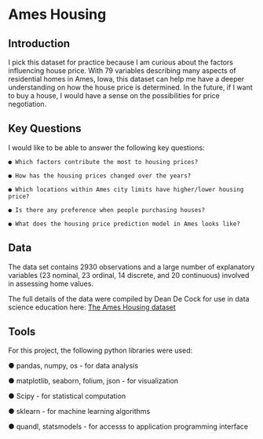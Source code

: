 # Ames Housing 

## Introduction

I pick this dataset for practice because I am curious about the factors influencing house price. With 79 variables describing many aspects of residential homes in Ames, Iowa, this dataset can help me have a deeper understanding on how the house price is determined. In the future, if I want to buy a house, I would have a sense on the possibilities for price negotiation.

## Key Questions

I would like to be able to answer the following key questions:

```
● Which factors contribute the most to housing prices?

● How has the housing prices changed over the years?

● Which locations within Ames city limits have higher/lower housing price? 

● Is there any preference when people purchasing houses?

● What does the housing price prediction model in Ames looks like?  

 ```
 
## Data

The data set contains 2930 observations and a large number of explanatory variables (23 nominal, 23 ordinal, 14 discrete, and 20 continuous) involved in assessing home values.

The full details of the data were compiled by Dean De Cock for use in data science education here: [The Ames Housing dataset](https://www.kaggle.com/c/house-prices-advanced-regression-techniques)

## Tools

For this project, the following python libraries were used:

● pandas, numpy, os - for data analysis

● matplotlib, seaborn, folium, json - for visualization

● Scipy - for statistical computation

● sklearn - for machine learning algorithms

● quandl, statsmodels - for accesss to application programming interface


